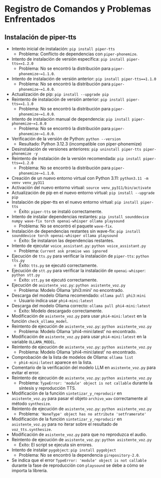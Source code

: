 # Registro de Comandos y Problemas Enfrentados

## Instalación de piper-tts

*   Intento inicial de instalación: `pip install piper-tts`
    *   Problema: Conflicto de dependencias con `piper-phonemize`.
*   Intento de instalación de versión específica: `pip install piper-tts==1.2.0`
    *   Problema: No se encontró la distribución para `piper-phonemize~=1.1.0`.
*   Intento de instalación de versión anterior: `pip install piper-tts==1.1.0`
    *   Problema: No se encontró la distribución para `piper-phonemize~=1.0.0`.
*   Actualización de pip: `pip install --upgrade pip`
*   Reintento de instalación de versión anterior: `pip install piper-tts==1.1.0`
    *   Problema: No se encontró la distribución para `piper-phonemize~=1.0.0`.
*   Intento de instalación manual de dependencia: `pip install piper-phonemize~=1.0.0`
    *   Problema: No se encontró la distribución para `piper-phonemize~=1.0.0`.
*   Verificación de la versión de Python: `python --version`
    *   Resultado: Python 3.12.3 (incompatible con piper-phonemize)
*   Desinstalación de versiones anteriores: `pip uninstall piper-tts piper-phonemize -y`
*   Reintento de instalación de la versión recomendada: `pip install piper-tts==1.2.0`
    *   Problema: No se encontró la distribución para `piper-phonemize~=1.1.0`.
*   Creación de un nuevo entorno virtual con Python 3.11: `python3.11 -m venv venv_py311`
*   Activación del nuevo entorno virtual: `source venv_py311/bin/activate`
*   Actualización de pip en el nuevo entorno virtual: `pip install --upgrade pip`
*   Instalación de piper-tts en el nuevo entorno virtual: `pip install piper-tts`
    *   Éxito: `piper-tts` se instaló correctamente.
*   Intento de instalar dependencias restantes: `pip install sounddevice numpy wave-fix torch openai-whisper ollama playsound`
    *   Problema: No se encontró el paquete `wave-fix`.
*   Instalación de dependencias restantes sin wave-fix: `pip install sounddevice torch openai-whisper ollama playsound`
    *   Éxito: Se instalaron las dependencias restantes.
*   Intento de ejecutar `voice_assistant.py`: `python voice_assistant.py`
    *   Problema: `Current ask promise was ignored`
*   Ejecución de `tts.py` para verificar la instalación de `piper-tts`: `python tts.py`
    *   Éxito: `tts.py` se ejecutó correctamente.
*   Ejecución de `stt.py` para verificar la instalación de `openai-whisper`: `python stt.py`
    *   Éxito: `stt.py` se ejecutó correctamente.
*   Ejecución de `asistente_voz.py`: `python asistente_voz.py`
    *   Problema: Modelo Ollama 'phi3:mini' no encontrado.
*   Descarga del modelo Ollama recomendado: `ollama pull phi3:mini`
    *   Usuario indica usar `phi4-mini:latest`
*   Descarga del modelo Ollama correcto: `ollama pull phi4-mini:latest`
    *   Éxito: Modelo descargado correctamente.
*   Modificación de `asistente_voz.py` para usar `phi4-mini:latest` en la función `check_ollama_model`.
*   Reintento de ejecución de `asistente_voz.py`: `python asistente_voz.py`
    *   Problema: Modelo Ollama 'phi4-mini:latest' no encontrado.
*   Modificación de `asistente_voz.py` para usar `phi4-mini:latest` en la variable `OLLAMA_MODEL`.
*   Reintento de ejecución de `asistente_voz.py`: `python asistente_voz.py`
    *   Problema: Modelo Ollama 'phi4-mini:latest' no encontrado.
*   Comprobación de la lista de modelos de Ollama: `ollama list`
    *   `phi4-mini:latest` aparece en la lista.
*   Comentario de la verificación del modelo LLM en `asistente_voz.py` para evitar el error.
*   Reintento de ejecución de `asistente_voz.py`: `python asistente_voz.py`
    *   Problema: `TypeError: 'module' object is not callable` durante la síntesis y reproducción TTS.
*   Modificación de la función `sintetizar_y_reproducir` en `asistente_voz.py` para pasar el objeto `archivo_wav` correctamente al método `synthesize`.
*   Reintento de ejecución de `asistente_voz.py`: `python asistente_voz.py`
    *   Problema: `'NoneType' object has no attribute 'setframerate'`
*   Modificación de la función `sintetizar_y_reproducir` en `asistente_voz.py` para no iterar sobre el resultado de `voz_tts.synthesize`.
*   Modificación de `asistente_voz.py` para que no reproduzca el audio.
*   Reintento de ejecución de `asistente_voz.py`: `python asistente_voz.py`
    *   Éxito: El script se ejecuta sin errores.
*   Intento de instalar `pygobject`: `pip install pygobject`
    *   Problema: No se encontró la dependencia `girepository-2.0`.
*   Se indica que el error `TypeError: 'module' object is not callable` durante la fase de reproducción con `playsound` se debe a cómo se importa la librería.